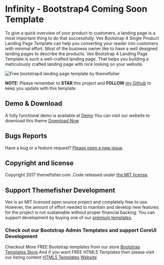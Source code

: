 # Infinity - Bootstrap4 Coming Soon Template

To give a quick overview of your product to customers, a landing page is a most important thing to do that successfully. Vex Bootstrap 4 Single Product Landing Page Template can help you converting your reader into customers with minimal effort. Most of the business owner like to have a well designed landing pages to describe the products. Vex Bootstrap 4 Landing Page Template is such a well-crafted landing page. That helps you building a meticulously crafted landing page with nice looking on your website.


<img src="https://cloud.githubusercontent.com/assets/10640964/24953289/8ebbf282-1f9c-11e7-95ec-8124324af1b5.jpg" alt="Free bootstrap4 landing page template by themefisher">

**NOTE:** Please remember to **STAR** this project and **FOLLOW** [my Github](https://github.com/themefisher) to keep you update with this template.

## Demo & Download 

A fully functional demo is available at <a href="http://demo.themefisher.com/demos/?theme=vex">Demo</a>
You can visit our website to download this theme <a href=" Download Now">Download Now</a>
 


## Bugs Reports

Have a bug or a feature request? [Please open a new issue](https://github.com/themefisher/vex-Bootstrap-4-Free-product-landing-page-template/issues/new).

## Copyright and license

Copyright 2017 themefisher.com  .Code released under [the MIT license](https://github.com/themefisher/vex-Bootstrap-4-Free-product-landing-page-template/blob/master/license.txt).

## Support Themefisher Development

Vex is an MIT licensed open source project and completely free to use. However, the amount of effort needed to maintain and develop new features for the project is not sustainable without proper financial backing. You can support development by buying one of our [premium templates](https://themefisher.com/premium-templates/).


### Check out our Bootstrap Admin Templates and support CoreUI Development
Checkout More FREE Bootstrap templates from our store <a href="https://themefisher.com/free-bootstrap-templates">Bootstrap Templates Store</a>
And if you want FREE HTML5 Templates then please visit our listing content <a href="https://themefisher.com/best-free-html5-templates-2016/">HTML5 Templates</a>
<a href="https://themefisher.com">Website</a>

